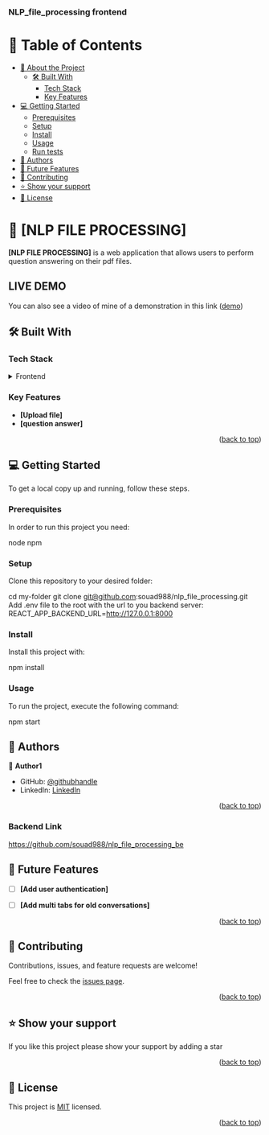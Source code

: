 
<a name="readme-top"></a>

  <h3><b>NLP_file_processing frontend</b></h3>

</div>

<!-- TABLE OF CONTENTS -->

# 📗 Table of Contents

- [📖 About the Project](#about-project)
  - [🛠 Built With](#built-with)
    - [Tech Stack](#tech-stack)
    - [Key Features](#key-features)
- [💻 Getting Started](#getting-started)
  - [Prerequisites](#prerequisites)
  - [Setup](#setup)
  - [Install](#install)
  - [Usage](#usage)
  - [Run tests](#run-tests)
- [👥 Authors](#authors)
- [🔭 Future Features](#future-features)
- [🤝 Contributing](#contributing)
- [⭐️ Show your support](#support)
- [📝 License](#license)

<!-- PROJECT DESCRIPTION -->

# 📖 [NLP FILE PROCESSING] <a name="about-project"></a>

**[NLP FILE PROCESSING]** is a web application that allows users to perform question answering on their pdf files. 

## LIVE DEMO

 You can also see a video of mine of a demonstration in this link ([demo](https://www.loom.com/share/2458d25e3ce345249c590ea44cdca778?sid=a2c6fd89-2d29-4b22-bd21-63f46a8ba969)) 

<!-- GETTING STARTED -->


## 🛠 Built With <a name="built-with"></a>

### Tech Stack <a name="tech-stack"></a>

<details>
  <summary>Frontend</summary>
  <ul>
    <li><a href="https://react.com/">React</a></li>
  </ul>
</details>

<!-- Features -->

### Key Features <a name="key-features"></a>

- **[Upload file]**
- **[question answer]**

<p align="right">(<a href="#readme-top">back to top</a>)</p>

<!-- GETTING STARTED -->

## 💻 Getting Started <a name="getting-started"></a>

To get a local copy up and running, follow these steps.

### Prerequisites

In order to run this project you need:

  node
  npm

### Setup

Clone this repository to your desired folder:

  cd my-folder
  git clone git@github.com:souad988/nlp_file_processing.git
  Add .env file to the root with the url to you backend server:  REACT_APP_BACKEND_URL=http://127.0.0.1:8000

### Install

Install this project with:

  npm install


### Usage

To run the project, execute the following command:

  npm start


<!-- AUTHORS -->

## 👥 Authors <a name="authors"></a>

👤 **Author1**

- GitHub: [@githubhandle](https://github.com/souad988)
- LinkedIn: [LinkedIn](https://www.linkedin.com/in/souad-el-mansouri/)

<p align="right">(<a href="#readme-top">back to top</a>)</p>

### Backend Link

https://github.com/souad988/nlp_file_processing_be

<!-- FUTURE FEATURES -->

## 🔭 Future Features <a name="future-features"></a>

- [ ] **[Add user authentication]**
- [ ] **[Add multi tabs for old conversations]**


<p align="right">(<a href="#readme-top">back to top</a>)</p>

<!-- CONTRIBUTING -->

## 🤝 Contributing <a name="contributing"></a>

Contributions, issues, and feature requests are welcome!

Feel free to check the [issues page](../../issues/).

<p align="right">(<a href="#readme-top">back to top</a>)</p>

<!-- SUPPORT -->

## ⭐️ Show your support <a name="support"></a>

If you like this project please show your support by adding a star 

<p align="right">(<a href="#readme-top">back to top</a>)</p>

<!-- LICENSE -->

## 📝 License <a name="license"></a>

This project is [MIT](./LICENSE) licensed.

<p align="right">(<a href="#readme-top">back to top</a>)</p>
